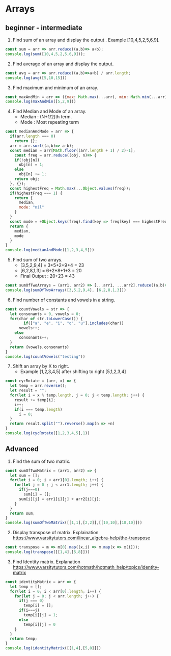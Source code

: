 # Arrays

## beginner - intermediate

1. Find sum of an array and display the output . Example [10,4,5,2,5,6,9].
```javascript
const sum = arr => arr.reduce((a,b)=> a+b);
console.log(sum([10,4,5,2,5,6,9]));
```
2. Find average of an array and display the output.
```javascript
const avg = arr => arr.reduce((a,b)=>a+b) / arr.length;
console.log(avg([5,10,15]))
```
3. Find maximum and minimum of an array.
```javascript
const maxAndMin = arr => ({max: Math.max(...arr), min: Math.min(...arr)});
console.log(maxAndMin([5,2,9]))
```
4. Find Median and Mode of an array.
    - Median : (N+1/2)th term.
    - Mode : Most repeating term
```javascript
const medianAndMode = arr => {
  if(arr.length === 0)
    return {};
  arr = arr.sort((a,b)=> a-b);
  const median = arr[Math.floor((arr.length + 1) / 2)-1];
	const freq = arr.reduce((obj, n)=> {
    if(!obj[n])
      obj[n] = 1;
    else
      obj[n] += 1;
    return obj;
  }, {});
  const highestFreq = Math.max(...Object.values(freq));
  if(highestFreq === 1) {
    return {
      median,
      mode: "nil"
    }
  }
  const mode = +Object.keys(freq).find(key => freq[key] === highestFreq);
  return {
    median,
    mode
  }
}
console.log(medianAndMode([1,2,3,4,5]))
```
5. Find sum of two arrays.
    - [3,5,2,9,4] = 3+5+2+9+4 = 23
    - [6,2,8,1,3] = 6+2+8+1+3 = 20
    - Final Output : 20+23 = 43
```javascript
const sumOfTwoArrays = (arr1, arr2) => [...arr1, ...arr2].reduce((a,b)=> a+b);
console.log(sumOfTwoArrays([3,5,2,9,4], [6,2,8,1,3]))
```
6. Find number of constants and vowels in a string.
```javascript
const countVowels = str => {
  let consonants = 0, vowels = 0;
  for(char of str.toLowerCase()) {
		if(["a", "e", "i", "o", "u"].includes(char))
      vowels++;
    else
      consonants++;
  }
  return {vowels,consonants}
}
console.log(countVowels("testing"))
```
7. Shift an array by X to right.
    - Example [1,2,3,4,5] after shifting to right [5,1,2,3,4]
```javascript
const cycRotate = (arr, x) => {
  let temp = arr.reverse();
  let result = "";
  for(let i = x % temp.length, j = 0; j < temp.length; j++) {
    result += temp[i];
    i++;
    if(i === temp.length)
      i = 0;
  }
  return result.split("").reverse().map(n => +n)
}
console.log(cycRotate([1,2,3,4,5],1))
```

## Advanced

1. Find the sum of two matrix.
```javascript
const sumOfTwoMatrix = (arr1, arr2) => {
  let sum = [];
  for(let i = 0; i < arr1[0].length; i++) {
    for(let j = 0 ; j < arr1.length; j++) {
      if(j===0)
      	sum[i] = [];
      sum[i][j] = arr1[i][j] + arr2[i][j];
    }
  }
  return sum;
}
console.log(sumOfTwoMatrix([[1,1],[2,2]],[[10,10],[10,10]]))
```
2. Display transpose of matrix. Explaination https://www.varsitytutors.com/linear_algebra-help/the-transpose
```javascript
const transpose = m => m[0].map((x,i) => m.map(x => x[i]));
console.log(transpose([[1,4],[5,8]]))
```
3. Find Identity matrix. Explanation https://www.varsitytutors.com/hotmath/hotmath_help/topics/identity-matrix
```javascript
const identityMatrix = arr => {
  let temp = [];
  for(let i = 0; i < arr[0].length; i++) {
    for(let j = 0; j < arr.length; j++) {
      if(j === 0)
        temp[i] = [];
      if(i===j)
        temp[i][j] = 1;
      else
        temp[i][j] = 0
    }
  }
  return temp;
}
console.log(identityMatrix([[1,4],[5,8]]))
```
